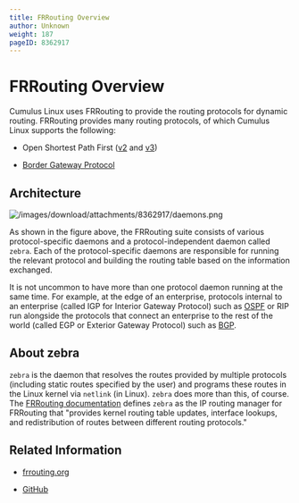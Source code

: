 ```yaml
---
title: FRRouting Overview
author: Unknown
weight: 187
pageID: 8362917
---
```

# FRRouting Overview

<span id="src-8362917_indexterm-F3D59B90777F47380142953551D11233">Cumulus
Linux uses </span>FRRouting to provide the routing protocols for dynamic
routing. FRRouting provides many routing protocols, of which Cumulus
Linux supports the following:

  - Open Shortest Path First ([v2](Open_Shortest_Path_First_-_OSPF.html)
    and [v3](Open_Shortest_Path_First_v3_-_OSPFv3.html))

  - [Border Gateway
Protocol](Border_Gateway_Protocol_-_BGP.html)

## Architecture

![/images/download/attachments/8362917/daemons.png](/images/download/attachments/8362917/daemons.png)

<span id="src-8362917_indexterm-2B982F7259FAB50D978630B526A44DF2">As
shown in the figure above, the FRRouting suite consists of various
protocol-specific daemons and a protocol-independent daemon called
</span>`zebra`. Each of the protocol-specific daemons are responsible
for running the relevant protocol and building the routing table based
on the information exchanged.

<span id="src-8362917_indexterm-4AA4309FFBCF1B08101AC106D9ADBBA3">It is
not uncommon to have more than one protocol daemon running at the same
time. For example, at the edge of an enterprise, protocols internal to
an enterprise (called IGP for </span>Interior Gateway Protocol) such as
[OSPF](Open_Shortest_Path_First_-_OSPF.html)<span id="src-8362917_indexterm-7E4BEA768586C86D382BA717E9639795">
or RIP run alongside the protocols that connect an enterprise to the
rest of the world (called EGP or </span>Exterior Gateway Protocol) such
as [BGP](Border_Gateway_Protocol_-_BGP.html).

## About zebra

`zebra` is the daemon that resolves the routes provided by multiple
protocols (including static routes specified by the user) and programs
these routes in the Linux kernel via `netlink` (in Linux). `zebra` does
more than this, of course. The [FRRouting
documentation](https://frrouting.org/user-guide/zebra.html) defines
`zebra` as the IP routing manager for FRRouting that "provides kernel
routing table updates, interface lookups, and redistribution of routes
between different routing protocols."

## Related Information

  - [frrouting.org](https://frrouting.org)

  - [GitHub](https://github.com/FRRouting/frr)
